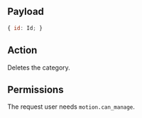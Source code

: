 ## Payload
```js
{ id: Id; }
```

## Action
Deletes the category.

## Permissions
The request user needs `motion.can_manage`.
